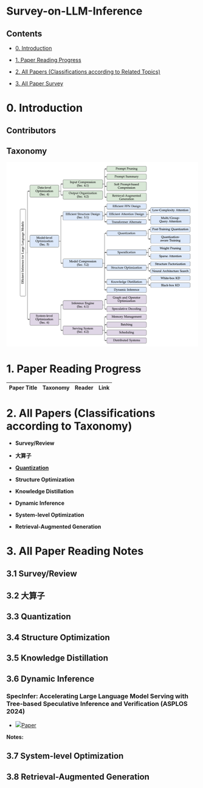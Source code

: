# Survey-on-LLM-Inference

## Contents

- [0. Introduction](#0-Introduction) <br />

- [1. Paper Reading Progress](#1-Paper-Reading-Progress) <br />

- [2. All Papers (Classifications according to Related Topics)](#2-all-papers-classifications-according-to-related-topics) <br />

- [3. All Paper Survey](#3-all-paper-survey) <br />


# 0. Introduction

## Contributors

## Taxonomy

![Taxonomy of Efficient LLM Inference](https://github.com/LihaoYin/Survey-on-LLM-Inference/blob/main/Images/Taxonomy.png)

# 1. Paper Reading Progress



| Paper Title | Taxonomy | Reader | Link |
| :-------------------------------------------------------------| :-------- | :-------- | :--------|


# 2. All Papers (Classifications according to Taxonomy)
- **Survey/Review**
  
- **大算子**

- [**Quantization**](#33-quantization)

- **Structure Optimization**

- **Knowledge Distillation**

- **Dynamic Inference**

- **System-level Optimization**

- **Retrieval-Augmented Generation**


# 3. All Paper Reading Notes

## 3.1 Survey/Review

## 3.2 大算子

## 3.3 Quantization

## 3.4 Structure Optimization

## 3.5 Knowledge Distillation

## 3.6 Dynamic Inference

### SpecInfer: Accelerating Large Language Model Serving with Tree-based Speculative Inference and Verification (ASPLOS 2024)

* <img src="Image/pdf_24px.png">[Paper](https://dl.acm.org/doi/abs/10.1145/3620666.3651335)
  
**Notes:** 

## 3.7 System-level Optimization

## 3.8 Retrieval-Augmented Generation
